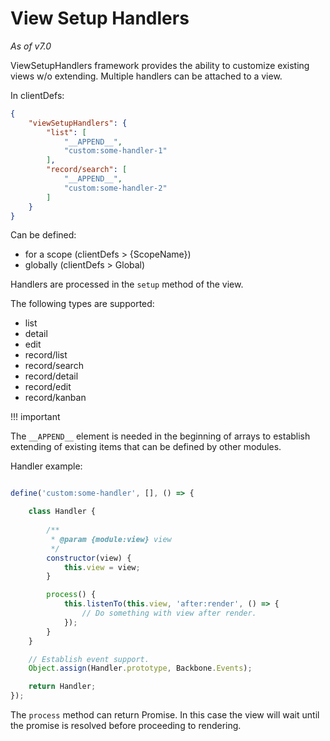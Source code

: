 # View Setup Handlers

*As of v7.0*

ViewSetupHandlers framework provides the ability to customize existing views w/o extending. Multiple handlers can be attached to a view.

In clientDefs:

```json
{
    "viewSetupHandlers": {
        "list": [
            "__APPEND__",
            "custom:some-handler-1"
        ],
        "record/search": [
            "__APPEND__",
            "custom:some-handler-2"
        ]
    }
}
```

Can be defined:

* for a scope (clientDefs > {ScopeName})
* globally (clientDefs > Global)

Handlers are processed in the `setup` method of the view.

The following types are supported:

* list
* detail
* edit
* record/list
* record/search
* record/detail
* record/edit
* record/kanban

!!! important

The `__APPEND__` element is needed in the beginning of arrays to establish extending of existing items that can be defined by other modules.

Handler example:

```js

define('custom:some-handler', [], () => {

    class Handler {
        
        /**
         * @param {module:view} view
         */
        constructor(view) {
            this.view = view;
        }

        process() {
            this.listenTo(this.view, 'after:render', () => {
                // Do something with view after render.
            });
        }
    }

    // Establish event support.
    Object.assign(Handler.prototype, Backbone.Events);

    return Handler;
});
```

The `process` method can return Promise. In this case the view will wait until the promise is resolved before proceeding to rendering.
